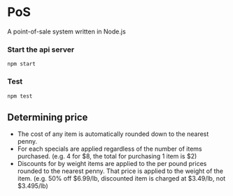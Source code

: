 # PoS
A point-of-sale system written in Node.js

### Start the api server
`npm start`

### Test
`npm test`


## Determining price

* The cost of any item is automatically rounded down to the nearest penny.
* For each specials are applied regardless of the number of items purchased. (e.g. 4 for $8, the total for purchasing 1 item is $2)
* Discounts for by weight items are applied to the per pound prices rounded to the nearest penny. That price is applied to the weight of the item. (e.g. 50% off $6.99/lb, discounted item is charged at $3.49/lb, not $3.495/lb)
